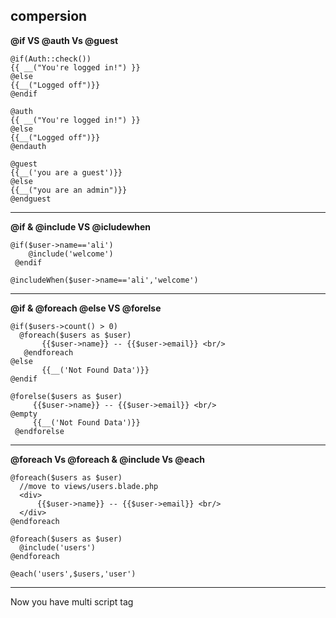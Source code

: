 ## compersion
**@if VS @auth Vs @guest**
```
@if(Auth::check())
{{ __("You're logged in!") }}
@else
{{__("Logged off")}}
@endif
```
```
@auth
{{ __("You're logged in!") }}
@else
{{__("Logged off")}}
@endauth
```
```
@guest
{{__('you are a guest')}}
@else
{{__("you are an admin")}}
@endguest
```
_______________________________

**@if & @include VS @icludewhen**
```
@if($user->name=='ali')
    @include('welcome')
 @endif
```
```
@includeWhen($user->name=='ali','welcome')
```
_______________________________

**@if & @foreach @else VS @forelse**
```
@if($users->count() > 0)
  @foreach($users as $user)
       {{$user->name}} -- {{$user->email}} <br/>
   @endforeach
@else
       {{__('Not Found Data')}}
@endif
```
```
@forelse($users as $user)
     {{$user->name}} -- {{$user->email}} <br/>
@empty
     {{__('Not Found Data')}}
 @endforelse
```
_______________________________
**@foreach Vs @foreach & @include Vs @each**
```
@foreach($users as $user)
  //move to views/users.blade.php 
  <div>
      {{$user->name}} -- {{$user->email}} <br/>
  </div>
@endforeach
```
```
@foreach($users as $user)
  @include('users')
@endforeach
```
```
@each('users',$users,'user')
```
_______________________________
Now you have multi script tag <script> in 'views/layouts/app.blade.php' But you want to add new script differs from one page to another
**@stack & @push**
```
//in resources/views/layouts/app.blade.php
@stack('script')
```
```
//in resources/view/users/user.blade.php
@push('script')
 <script type="text/javascript" src="example.js">
 </script>
@endpush
```
_______________________________
**@json** 
this most often will be used in vuejs or other js frameworks
```
 @json($users)
```
________________________________
**@verbatim**
Often we need to write {{name}} 
```
@verbatim
{{name}}
@endverbatim
```
**Note 
everything included are written as it is**
OR -without @verbatim-
```
@{{name}}
```
________________________________
**@choice**
will choose between user,users depending on count of users 
```
{{$users->count()}} @choice('user|users',$users->count())
```
________________________________
**@inject**
At first .. create App/Repositories/UserRepository ,then create function getAll()
```
public function getAll(){
     $users=User::all();
     return $users;
 }
```
In UserController
```
public function index(){
return view('users')
}
```
In views/users
```
 @inject('users',"App\Repositories\UserRepository")
 @foreach(($users->getAll()) as $user)
      {{$user->name}}
 @endforeach
```
This is sconaroi instead of create $users=User::all() in UserController that may be useful in some cases <br/>
_________________________________

[Source](https://www.youtube.com/@codingwithstef6225)
